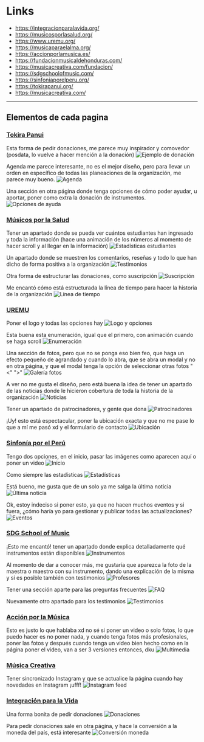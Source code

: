 # Links

- <https://integracionparalavida.org/>
- <https://musicosporlasalud.org/>
- <https://www.uremu.org/>
- <https://musicaparaelalma.org/>
- <https://accionporlamusica.es/>
- <https://fundacionmusicaldehonduras.com/>
- <https://musicacreativa.com/fundacion/>
- <https://sdgschoolofmusic.com/>
- <https://sinfoniaporelperu.org/>
- <https://tokirapanui.org/>
- <https://musicacreativa.com/>

---

## Elementos de cada pagina

### [Tokira Panui](https://tokirapanui.org/)

Esta forma de pedir donaciones, me parece muy inspirador y comovedor (posdata, lo vuelve a hacer mención a la donación)
![Ejemplo de donación](./Pasted%20image%2020250107232937.png)

Agenda me parece interesante, no es el mejor diseño, pero para llevar un orden en específico de todas las planeaciones de la organización, me parece muy bueno.
![Agenda](./Pasted%20image%2020250107233141.png)

Una sección en otra página donde tenga opciones de cómo poder ayudar, u aportar, poner como extra la donación de instrumentos.
![Opciones de ayuda](./Pasted%20image%2020250107233515.png)

### [Músicos por la Salud](https://musicosporlasalud.org/)

Tener un apartado donde se pueda ver cuántos estudiantes han ingresado y toda la información (hace una animación de los números al momento de hacer scroll y al llegar en la información)
![Estadísticas estudiantes](./Pasted%20image%2020250107233846.png)

Un apartado donde se muestren los comentarios, reseñas y todo lo que han dicho de forma positiva a la organización
![Testimonios](./Pasted%20image%2020250107234015.png)

Otra forma de estructurar las donaciones, como suscripción
![Suscripción](./Pasted%20image%2020250107234350.png)

Me encantó cómo está estructurada la línea de tiempo para hacer la historia de la organización
![Línea de tiempo](./Pasted%20image%2020250107234858.png)

### [UREMU](https://www.uremu.org/)

Poner el logo y todas las opciones hay
![Logo y opciones](./Pasted%20image%2020250107235618.png)

Esta buena esta enumeración, igual que el primero, con animación cuando se haga scroll
![Enumeración](./Pasted%20image%2020250108000815.png)

Una sección de fotos, pero que no se ponga eso bien feo, que haga un efecto pequeño de agrandado y cuando lo abra, que se abra un modal y no en otra página, y que el modal tenga la opción de seleccionar otras fotos "<" ">"
![Galería fotos](./Pasted%20image%2020250108000957.png)

A ver no me gusta el diseño, pero está buena la idea de tener un apartado de las noticias donde le hicieron cobertura de toda la historia de la organización
![Noticias](./Pasted%20image%2020250108173305.png)

Tener un apartado de patrocinadores, y gente que dona
![Patrocinadores](./Pasted%20image%2020250108175754.png)

¡Uy! esto está espectacular, poner la ubicación exacta y que no me pase lo que a mí me pasó xd y el formulario de contacto
![Ubicación](./Pasted%20image%2020250108175852.png)

### [Sinfonía por el Perú](https://sinfoniaporelperu.org/)

Tengo dos opciones, en el inicio, pasar las imágenes como aparecen aquí o poner un video
![Inicio](./Pasted%20image%2020250108180543.png)

Como siempre las estadísticas
![Estadísticas](./Pasted%20image%2020250108180615.png)

Está bueno, me gusta que de un solo ya me salga la última noticia
![Última noticia](./Pasted%20image%2020250108180649.png)

Ok, estoy indeciso si poner esto, ya que no hacen muchos eventos y si fuera, ¿cómo haría yo para gestionar y publicar todas las actualizaciones?
![Eventos](./Pasted%20image%2020250108180750.png)

### [SDG School of Music](https://sdgschoolofmusic.com/)

¡Esto me encantó! tener un apartado donde explica detalladamente qué instrumentos están disponibles
![Instrumentos](./Pasted%20image%2020250108184219.png)

Al momento de dar a conocer más, me gustaría que aparezca la foto de la maestra o maestro con su instrumento, dando una explicación de la misma y si es posible también con testimonios
![Profesores](./Pasted%20image%2020250108184419.png)

Tener una sección aparte para las preguntas frecuentes
![FAQ](./Pasted%20image%2020250108184515.png)

Nuevamente otro apartado para los testimonios
![Testimonios](./Pasted%20image%2020250108184902.png)

### [Acción por la Música](https://accionporlamusica.es/)

Esto es justo lo que hablaba xd no sé si poner un video o solo fotos, lo que puedo hacer es no poner nada, y cuando tenga fotos más profesionales, poner las fotos y después cuando tenga un video bien hecho como en la página poner el video, van a ser 3 versiones entonces, dku
![Multimedia](./Pasted%20image%2020250108190001.png)

### [Música Creativa](https://musicacreativa.com/)

Tener sincronizado Instagram y que se actualice la página cuando hay novedades en Instagram ¡ufff!
![Instagram feed](./Pasted%20image%2020250108190433.png)

### [Integración para la Vida](https://integracionparalavida.org/)

Una forma bonita de pedir donaciones
![Donaciones](./Pasted%20image%2020250108205056.png)

Para pedir donaciones sale en otra página, y hace la conversión a la moneda del país, está interesante
![Conversión moneda](./Pasted%20image%2020250108205222.png)
